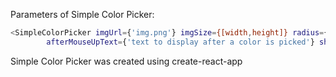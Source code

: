 
Parameters of Simple Color Picker: 

```sh
<SimpleColorPicker imgUrl={'img.png'} imgSize={[width,height]} radius={number} afterMouseUp={a callback function which gets picked color} 
        afterMouseUpText={'text to display after a color is picked'} showRGB={true/false - show color's RGB value } ></SimpleColorPicker>
```

Simple Color Picker was created using create-react-app

